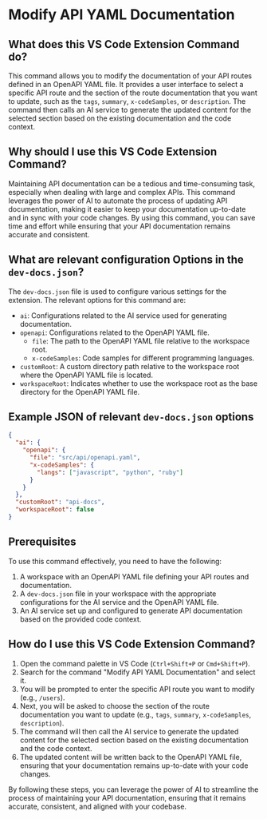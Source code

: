 
  
  # **Modify API YAML Documentation**

## What does this VS Code Extension Command do?

This command allows you to modify the documentation of your API routes defined in an OpenAPI YAML file. It provides a user interface to select a specific API route and the section of the route documentation that you want to update, such as the `tags`, `summary`, `x-codeSamples`, or `description`. The command then calls an AI service to generate the updated content for the selected section based on the existing documentation and the code context.

## Why should I use this VS Code Extension Command?

Maintaining API documentation can be a tedious and time-consuming task, especially when dealing with large and complex APIs. This command leverages the power of AI to automate the process of updating API documentation, making it easier to keep your documentation up-to-date and in sync with your code changes. By using this command, you can save time and effort while ensuring that your API documentation remains accurate and consistent.

## What are relevant configuration Options in the `dev-docs.json`?

The `dev-docs.json` file is used to configure various settings for the extension. The relevant options for this command are:

- `ai`: Configurations related to the AI service used for generating documentation.
- `openapi`: Configurations related to the OpenAPI YAML file.
  - `file`: The path to the OpenAPI YAML file relative to the workspace root.
  - `x-codeSamples`: Code samples for different programming languages.
- `customRoot`: A custom directory path relative to the workspace root where the OpenAPI YAML file is located.
- `workspaceRoot`: Indicates whether to use the workspace root as the base directory for the OpenAPI YAML file.

## Example JSON of relevant `dev-docs.json` options

```json
{
  "ai": {
    "openapi": {
      "file": "src/api/openapi.yaml",
      "x-codeSamples": {
        "langs": ["javascript", "python", "ruby"]
      }
    }
  },
  "customRoot": "api-docs",
  "workspaceRoot": false
}
```

## Prerequisites

To use this command effectively, you need to have the following:

1. A workspace with an OpenAPI YAML file defining your API routes and documentation.
2. A `dev-docs.json` file in your workspace with the appropriate configurations for the AI service and the OpenAPI YAML file.
3. An AI service set up and configured to generate API documentation based on the provided code context.

## How do I use this VS Code Extension Command?

1. Open the command palette in VS Code (`Ctrl+Shift+P` or `Cmd+Shift+P`).
2. Search for the command "Modify API YAML Documentation" and select it.
3. You will be prompted to enter the specific API route you want to modify (e.g., `/users`).
4. Next, you will be asked to choose the section of the route documentation you want to update (e.g., `tags`, `summary`, `x-codeSamples`, `description`).
5. The command will then call the AI service to generate the updated content for the selected section based on the existing documentation and the code context.
6. The updated content will be written back to the OpenAPI YAML file, ensuring that your documentation remains up-to-date with your code changes.

By following these steps, you can leverage the power of AI to streamline the process of maintaining your API documentation, ensuring that it remains accurate, consistent, and aligned with your codebase.
  
  